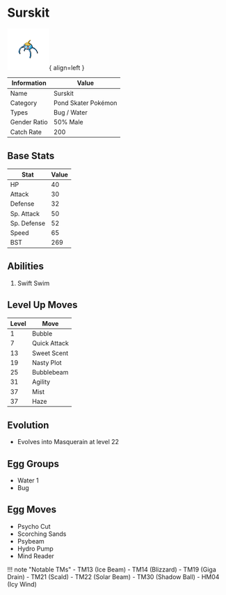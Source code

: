 # Surskit

![Surskit](../images/pokemon/283.png){ align=left }

| Information | Value |
|------------|--------|
| Name | Surskit |
| Category | Pond Skater Pokémon |
| Types | Bug / Water |
| Gender Ratio | 50% Male |
| Catch Rate | 200 |

## Base Stats

| Stat | Value |
|------|-------|
| HP | 40 |
| Attack | 30 |
| Defense | 32 |
| Sp. Attack | 50 |
| Sp. Defense | 52 |
| Speed | 65 |
| BST | 269 |

## Abilities
1. Swift Swim

## Level Up Moves
| Level | Move |
|-------|------|
| 1 | Bubble |
| 7 | Quick Attack |
| 13 | Sweet Scent |
| 19 | Nasty Plot |
| 25 | Bubblebeam |
| 31 | Agility |
| 37 | Mist |
| 37 | Haze |

## Evolution
- Evolves into Masquerain at level 22

## Egg Groups
- Water 1
- Bug

## Egg Moves
- Psycho Cut
- Scorching Sands
- Psybeam
- Hydro Pump
- Mind Reader

!!! note "Notable TMs"
    - TM13 (Ice Beam)
    - TM14 (Blizzard)
    - TM19 (Giga Drain)
    - TM21 (Scald)
    - TM22 (Solar Beam)
    - TM30 (Shadow Ball)
    - HM04 (Icy Wind)
